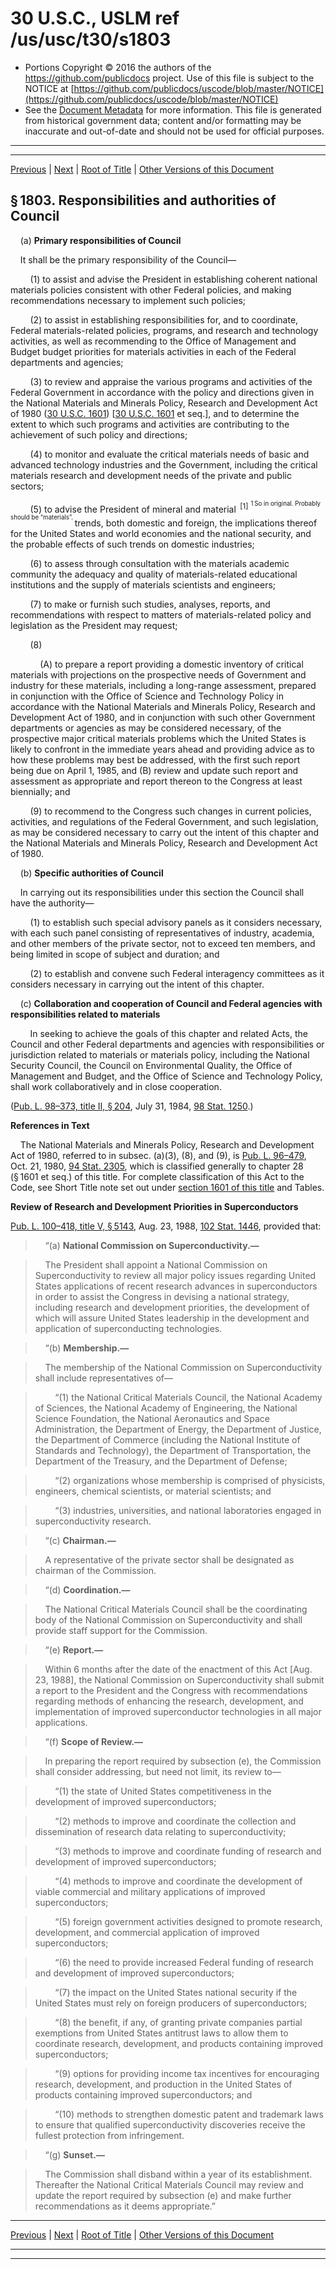---
---

# 30 U.S.C., USLM ref /us/usc/t30/s1803

* Portions Copyright © 2016 the authors of the https://github.com/publicdocs project.
  Use of this file is subject to the NOTICE at [https://github.com/publicdocs/uscode/blob/master/NOTICE](https://github.com/publicdocs/uscode/blob/master/NOTICE)
* See the [Document Metadata](././../../../..//README.md) for more information.
  This file is generated from historical government data; content and/or formatting may be inaccurate and out-of-date and should not be used for official purposes.

----------
----------

[Previous](./../../../..//us/usc/t30/ch30/m__us_usc_t30_s1802.md) | [Next](./../../../..//us/usc/t30/ch30/m__us_usc_t30_s1804.md) | [Root of Title](./../../../../) | [Other Versions of this Document](https://publicdocs.github.io/go/links?ns=uslm&ref=%2Fus%2Fusc%2Ft30%2Fs1803)

## § 1803. Responsibilities and authorities of Council

    (a) __Primary responsibilities of Council__ 

    It shall be the primary responsibility of the Council—

        (1) to assist and advise the President in establishing coherent national materials policies consistent with other Federal policies, and making recommendations necessary to implement such policies;

        (2) to assist in establishing responsibilities for, and to coordinate, Federal materials-related policies, programs, and research and technology activities, as well as recommending to the Office of Management and Budget budget priorities for materials activities in each of the Federal departments and agencies;

        (3) to review and appraise the various programs and activities of the Federal Government in accordance with the policy and directions given in the National Materials and Minerals Policy, Research and Development Act of 1980 ([30 U.S.C. 1601][/us/usc/t30/s1601]) \[[30 U.S.C. 1601][/us/usc/t30/s1601] et seq.\], and to determine the extent to which such programs and activities are contributing to the achievement of such policy and directions;

        (4) to monitor and evaluate the critical materials needs of basic and advanced technology industries and the Government, including the critical materials research and development needs of the private and public sectors;

        (5) to advise the President of mineral and material  <sup>\[1\]</sup>  <sup><sup> 1 So in original. Probably should be “materials”. </sup></sup>  trends, both domestic and foreign, the implications thereof for the United States and world economies and the national security, and the probable effects of such trends on domestic industries;

        (6) to assess through consultation with the materials academic community the adequacy and quality of materials-related educational institutions and the supply of materials scientists and engineers;

        (7) to make or furnish such studies, analyses, reports, and recommendations with respect to matters of materials-related policy and legislation as the President may request;

        (8)

            (A) to prepare a report providing a domestic inventory of critical materials with projections on the prospective needs of Government and industry for these materials, including a long-range assessment, prepared in conjunction with the Office of Science and Technology Policy in accordance with the National Materials and Minerals Policy, Research and Development Act of 1980, and in conjunction with such other Government departments or agencies as may be considered necessary, of the prospective major critical materials problems which the United States is likely to confront in the immediate years ahead and providing advice as to how these problems may best be addressed, with the first such report being due on April 1, 1985, and (B) review and update such report and assessment as appropriate and report thereon to the Congress at least biennially; and

        (9) to recommend to the Congress such changes in current policies, activities, and regulations of the Federal Government, and such legislation, as may be considered necessary to carry out the intent of this chapter and the National Materials and Minerals Policy, Research and Development Act of 1980.

    (b) __Specific authorities of Council__ 

    In carrying out its responsibilities under this section the Council shall have the authority—

        (1) to establish such special advisory panels as it considers necessary, with each such panel consisting of representatives of industry, academia, and other members of the private sector, not to exceed ten members, and being limited in scope of subject and duration; and

        (2) to establish and convene such Federal interagency committees as it considers necessary in carrying out the intent of this chapter.

    (c) __Collaboration and cooperation of Council and Federal agencies with responsibilities related to materials__ 

        In seeking to achieve the goals of this chapter and related Acts, the Council and other Federal departments and agencies with responsibilities or jurisdiction related to materials or materials policy, including the National Security Council, the Council on Environmental Quality, the Office of Management and Budget, and the Office of Science and Technology Policy, shall work collaboratively and in close cooperation.

([Pub. L. 98–373, title II, § 204][/us/pl/98/373/s204], July 31, 1984, [98 Stat. 1250][/us/stat/98/1250].)

 __References in Text__ 

    The National Materials and Minerals Policy, Research and Development Act of 1980, referred to in subsec. (a)(3), (8), and (9), is [Pub. L. 96–479][/us/pl/96/479], Oct. 21, 1980, [94 Stat. 2305][/us/stat/94/2305], which is classified generally to chapter 28 (§ 1601 et seq.) of this title. For complete classification of this Act to the Code, see Short Title note set out under [section 1601 of this title][/us/usc/t30/s1601] and Tables.

 __Review of Research and Development Priorities in Superconductors__ 

[Pub. L. 100–418, title V, § 5143][/us/pl/100/418/s5143], Aug. 23, 1988, [102 Stat. 1446][/us/stat/102/1446], provided that:

>     “(a) __National Commission on Superconductivity.—__ 

>     The President shall appoint a National Commission on Superconductivity to review all major policy issues regarding United States applications of recent research advances in superconductors in order to assist the Congress in devising a national strategy, including research and development priorities, the development of which will assure United States leadership in the development and application of superconducting technologies.

>     “(b) __Membership.—__ 

>     The membership of the National Commission on Superconductivity shall include representatives of—

>         “(1) the National Critical Materials Council, the National Academy of Sciences, the National Academy of Engineering, the National Science Foundation, the National Aeronautics and Space Administration, the Department of Energy, the Department of Justice, the Department of Commerce (including the National Institute of Standards and Technology), the Department of Transportation, the Department of the Treasury, and the Department of Defense;

>         “(2) organizations whose membership is comprised of physicists, engineers, chemical scientists, or material scientists; and

>         “(3) industries, universities, and national laboratories engaged in superconductivity research.

>     “(c) __Chairman.—__ 

>     A representative of the private sector shall be designated as chairman of the Commission.

>     “(d) __Coordination.—__ 

>     The National Critical Materials Council shall be the coordinating body of the National Commission on Superconductivity and shall provide staff support for the Commission.

>     “(e) __Report.—__ 

>     Within 6 months after the date of the enactment of this Act \[Aug. 23, 1988\], the National Commission on Superconductivity shall submit a report to the President and the Congress with recommendations regarding methods of enhancing the research, development, and implementation of improved superconductor technologies in all major applications.

>     “(f) __Scope of Review.—__ 

>     In preparing the report required by subsection (e), the Commission shall consider addressing, but need not limit, its review to—

>         “(1) the state of United States competitiveness in the development of improved superconductors;

>         “(2) methods to improve and coordinate the collection and dissemination of research data relating to superconductivity;

>         “(3) methods to improve and coordinate funding of research and development of improved superconductors;

>         “(4) methods to improve and coordinate the development of viable commercial and military applications of improved superconductors;

>         “(5) foreign government activities designed to promote research, development, and commercial application of improved superconductors;

>         “(6) the need to provide increased Federal funding of research and development of improved superconductors;

>         “(7) the impact on the United States national security if the United States must rely on foreign producers of superconductors;

>         “(8) the benefit, if any, of granting private companies partial exemptions from United States antitrust laws to allow them to coordinate research, development, and products containing improved superconductors;

>         “(9) options for providing income tax incentives for encouraging research, development, and production in the United States of products containing improved superconductors; and

>         “(10) methods to strengthen domestic patent and trademark laws to ensure that qualified superconductivity discoveries receive the fullest protection from infringement.

>     “(g) __Sunset.—__ 

>     The Commission shall disband within a year of its establishment. Thereafter the National Critical Materials Council may review and update the report required by subsection (e) and make further recommendations as it deems appropriate.”

----------

[Previous](./../../../..//us/usc/t30/ch30/m__us_usc_t30_s1802.md) | [Next](./../../../..//us/usc/t30/ch30/m__us_usc_t30_s1804.md) | [Root of Title](./../../../../) | [Other Versions of this Document](https://publicdocs.github.io/go/links?ns=uslm&ref=%2Fus%2Fusc%2Ft30%2Fs1803)

----------
----------

[/us/usc/t30/s1601]: https://publicdocs.github.io/go/links?ns=uslm&ref=%2Fus%2Fusc%2Ft30%2Fs1601
[/us/usc/t30/s1601]: https://publicdocs.github.io/go/links?ns=uslm&ref=%2Fus%2Fusc%2Ft30%2Fs1601
[/us/pl/98/373/s204]: https://publicdocs.github.io/go/links?ns=uslm&ref=%2Fus%2Fpl%2F98%2F373%2Fs204
[/us/stat/98/1250]: https://publicdocs.github.io/go/links?ns=uslm&ref=%2Fus%2Fstat%2F98%2F1250
[/us/pl/96/479]: https://publicdocs.github.io/go/links?ns=uslm&ref=%2Fus%2Fpl%2F96%2F479
[/us/stat/94/2305]: https://publicdocs.github.io/go/links?ns=uslm&ref=%2Fus%2Fstat%2F94%2F2305
[/us/usc/t30/s1601]: https://publicdocs.github.io/go/links?ns=uslm&ref=%2Fus%2Fusc%2Ft30%2Fs1601
[/us/pl/100/418/s5143]: https://publicdocs.github.io/go/links?ns=uslm&ref=%2Fus%2Fpl%2F100%2F418%2Fs5143
[/us/stat/102/1446]: https://publicdocs.github.io/go/links?ns=uslm&ref=%2Fus%2Fstat%2F102%2F1446


